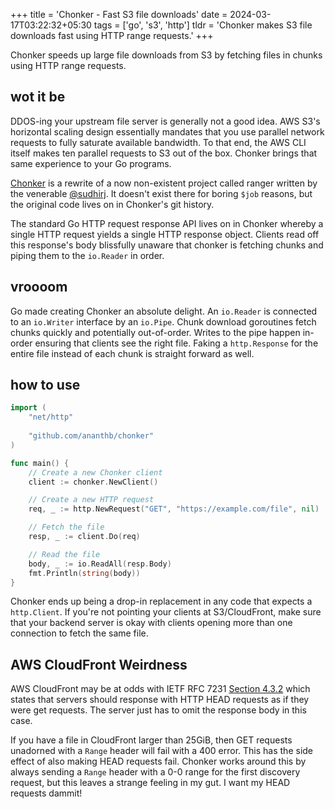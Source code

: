 +++
title = 'Chonker - Fast S3 file downloads'
date = 2024-03-17T03:22:32+05:30
tags = ['go', 's3', 'http']
tldr = 'Chonker makes S3 file downloads fast using HTTP range requests.'
+++

Chonker speeds up large file downloads from S3
by fetching files in chunks using HTTP range requests.

<!--more-->

## wot it be

DDOS-ing your upstream file server is generally not a good idea.
AWS S3's horizontal scaling design essentially mandates that you
use parallel network requests to fully saturate available bandwidth.
To that end, the AWS CLI itself makes ten parallel requests to S3 out of the box.
Chonker brings that same experience to your Go programs.

[Chonker](https://github.com/ananthb/chonker) is a rewrite
of a now non-existent project called ranger written by the venerable
[@sudhirj](https://github.com/sudhirj).
It doesn't exist there for boring `$job` reasons,
but the original code lives on in Chonker's git history.

The standard Go HTTP request response API lives on in Chonker whereby
a single HTTP request yields a single HTTP response object.
Clients read off this response's body blissfully unaware that
chonker is fetching chunks and piping them to the `io.Reader` in order.

## vroooom

Go made creating Chonker an absolute delight.
An `io.Reader` is connected to an `io.Writer` interface
by an `io.Pipe`. Chunk download goroutines fetch chunks
quickly and potentially out-of-order.
Writes to the pipe happen in-order ensuring that clients
see the right file.
Faking a `http.Response` for the entire file instead of
each chunk is straight forward as well.

## how to use

```go
import (
    "net/http"
    
    "github.com/ananthb/chonker"
)

func main() {
    // Create a new Chonker client
    client := chonker.NewClient()

    // Create a new HTTP request
    req, _ := http.NewRequest("GET", "https://example.com/file", nil)

    // Fetch the file
    resp, _ := client.Do(req)

    // Read the file
    body, _ := io.ReadAll(resp.Body)
    fmt.Println(string(body))
}
```

Chonker ends up being a drop-in replacement in any code that
expects a `http.Client`. If you're not pointing your clients
at S3/CloudFront, make sure that your backend server is okay
with clients opening more than one connection to fetch the same file.

## AWS CloudFront Weirdness

AWS CloudFront may be at odds with IETF RFC 7231
[Section 4.3.2](https://datatracker.ietf.org/doc/html/rfc7231#section-4.3.2)
which states that servers should response with HTTP HEAD requests as if they
were get requests. The server just has to omit the response body in this case.

If you have a file in CloudFront larger than 25GiB, then GET requests unadorned
with a `Range` header will fail with a 400 error. This has the side effect of
also making HEAD requests fail.
Chonker works around this by always sending a `Range` header with a 0-0 range
for the first discovery request, but this leaves a strange feeling in my gut.
I want my HEAD requests dammit!
